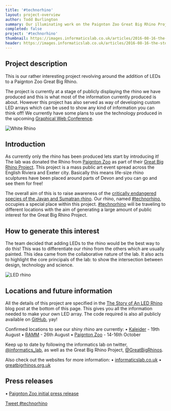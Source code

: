 ```yaml
---
title: '#technorhino'
layout: project-overview
author: Todd Burlington
summary: Our illuminating work on the Paignton Zoo Great Big Rhino Project. <br><br> <a href="https://twitter.com/intent/tweet?button_hashtag=technorhino" class="twitter-hashtag-button" data-show-count="false">Tweet \#technorhino</a><script async src="//platform.twitter.com/widgets.js" charset="utf-8"></script>
completed: false
project: '#technorhino'
thumbnail: https://images.informaticslab.co.uk/articles/2016-08-16-the-story-of-an-led-rhino/rainbow.JPG
header: https://images.informaticslab.co.uk/articles/2016-08-16-the-story-of-an-led-rhino/header.JPG
---
```

## Project description
This is our rather interesting project revolving around the addition of LEDs to a Paignton Zoo Great Big Rhino.

The project is currently at a stage of publicly displaying the rhino we have produced and this is what most of the information currently produced is about. However this project has also served as way of developing custom LED arrays which can be used to show any kind of information you can think off! We currently have some plans to use the technology produced in the upcoming [Graphical Web Conference](http://2016.graphicalweb.org).

![White Rhino](https://images.informaticslab.co.uk/articles/2016-08-16-the-story-of-an-led-rhino/white.jpg)

## Introduction
As currently only the rhino has been produced lets start by introducing it! The lab was donated the Rhino from [Paignton Zoo](http://www.paigntonzoo.org.uk) as part of their [Great Big Rhino Project](http://www.greatbigrhinos.org.uk). This project is a mass public art event spread across the English Riviera and Exeter city. Basically this means life-size rhino sculptures have been placed around parts of Devon and you can go and see them for free!

The overall aim of this is to raise awareness of the [critically endangered species of the Javan and Sumatran rhino](http://www.greatbigrhinos.org.uk/supporting-conservation). Our rhino, named [#technorhino][#Technorhino], occupies a special place within this project. [#technorhino][#Technorhino] will be traveling to different locations with the aim of generating a large amount of public interest for the Great Big Rhino Project.

## How to generate this interest
The team decided that adding LEDs to the rhino would be the best way to do this! This was to differentiate our rhino from the others which are usually painted. This idea came from the collaborative nature of the lab. It also acts to highlight the core principals of the lab: to show the intersection between design, technology and science.

![LED rhino](https://images.informaticslab.co.uk/articles/2016-08-16-the-story-of-an-led-rhino/disco.gif)

## Locations and future information
All the details of this project are specified in the [The Story of An LED Rhino](http://www.informaticslab.co.uk/summer-student/raspberry-pi/outreach/iot/technorhino/2016/08/16/the-story-of-an-led-rhino.html) blog post at the bottom of this page. This gives you all the information needed to make your own LED array. The code required is also all publicly available on [GitHub](https://github.com/met-office-lab/molab-rhino-api), yay!

Confirmed locations to see our shiny rhino are currently:
• [Kaleider](http://kaleider.com) - 19th August
• [RAMM](http://www.rammuseum.org.ukd) - 26th August
• [Paignton Zoo](http://www.paigntonzoo.org.uk) - 14-16th October

Keep up to date by following the informatics lab on twitter, [@informatics_lab](https://twitter.com/informatics_lab), as well as the Great Big Rhino Project, [@GreatBigRhinos](https://twitter.com/greatbigrhinos).

Also check out the websites for more information:
• [informaticslab.co.uk](http://www.informaticslab.co.uk)
• [greatbigrhinos.org.uk](http://www.greatbigrhinos.org.uk)

## Press releases
• [Paignton Zoo initial press release ](http://www.greatbigrhinos.org.uk/news/detail/message-on-a-rhino)

<a href="https://twitter.com/intent/tweet?button_hashtag=technorhino" class="twitter-hashtag-button" data-show-count="false">Tweet #technorhino</a><script async src="//platform.twitter.com/widgets.js" charset="utf-8"></script>

[#Technorhino]: https://twitter.com/search?q=%23technorhino&src=typd
